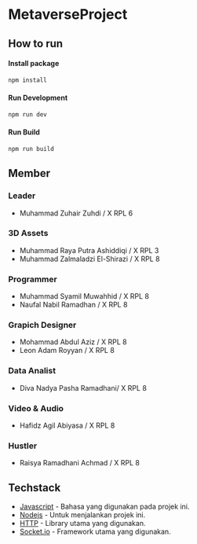 # MetaverseProject

## How to run
#### Install package
```sh
npm install
```
#### Run Development

```sh
npm run dev
```
#### Run Build

```sh
npm run build
```

## Member
### Leader

- Muhammad Zuhair Zuhdi / X RPL 6

### 3D Assets

- Muhammad Raya Putra Ashiddiqi / X RPL 3
- Muhammad Zalmaladzi El-Shirazi / X RPL 8

### Programmer

- Muhammad Syamil Muwahhid / X RPL 8
- Naufal Nabil Ramadhan / X RPL 8

### Grapich Designer

- Mohammad Abdul Aziz / X RPL 8
- Leon Adam Royyan / X RPL 8

### Data Analist

- Diva Nadya Pasha Ramadhani/ X RPL 8

### Video & Audio

- Hafidz Agil Abiyasa / X RPL 8

### Hustler

- Raisya Ramadhani Achmad / X RPL 8

## Techstack
- [Javascript](https://id.wikipedia.org/wiki/JavaScript) - Bahasa yang digunakan pada projek ini.
- [Nodejs](https://nodejs.org/) - Untuk menjalankan projek ini.
- [HTTP](https://nodejs.org/api/http.html) - Library utama yang digunakan.
- [Socket.io](https://socket.io/) - Framework utama yang digunakan.
